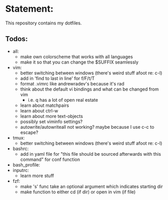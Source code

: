 # Statement:
This repository contains my dotfiles.

## Todos:
- all:
	- make own colorscheme that works with all languages
	- make it so that you can change the $SUFFIX seamlessly
- vim:
	- better switching between windows (there's weird stuff afoot re: c-l)
	- add in 'find to last in line' for f/F/t/T
	- format .vimrc like andrewradev's because it's rad
	- think about the default vi bindings and what can be changed from vim
		- i.e. q has a lot of open real estate
	- learn about matchpairs
	- learn about ctrl-w
	- learn about more text-objects
	- possibly set viminfo settings?
	- autowrite/autowriteall not working? maybe because I use c-c to escape?
- tmux:
	- better switching between windows (there's weird stuff afoot re: c-l)
- bashrc:
	- add in yaml file for "this file should be sourced afterwards with this command" for conf function
- bash\_profile:
- inputrc:
	- learn more stuff
- fzf:
	- make 's' func take an optional argument which indicates starting dir
	- make function to either cd (if dir) or open in vim (if file)
